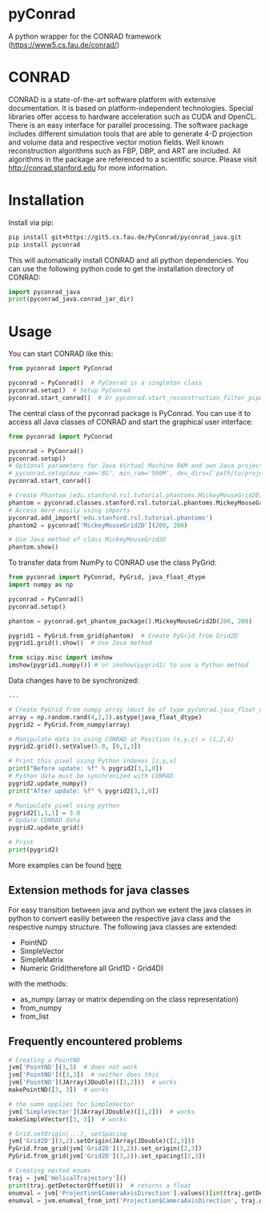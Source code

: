 # pyConrad

A python wrapper for the CONRAD framework (https://www5.cs.fau.de/conrad/)

# CONRAD

CONRAD is a state-of-the-art software platform with extensive documentation. It is based on platform-independent technologies. Special libraries offer access to hardware acceleration such as CUDA and OpenCL. There is an easy interface for parallel processing. The software package includes different simulation tools that are able to generate 4-D projection and volume data and respective vector motion fields. Well known reconstruction algorithms such as FBP, DBP, and ART are included. All algorithms in the package are referenced to a scientific source. Please visit http://conrad.stanford.edu for more information.

# Installation

Install via pip:

```bash
pip install git+https://git5.cs.fau.de/PyConrad/pyconrad_java.git
pip install pyconrad
```

This will automatically install CONRAD and all python dependencies. You can use the following python code to get the installation directory of CONRAD:
```python
import pyconrad_java
print(pyconrad_java.conrad_jar_dir)
```

# Usage

You can start CONRAD like this:
```python
from pyconrad import PyConrad

pyconrad = PyConrad()  # PyConrad is a singleton class
pyconrad.setup()  # Setup PyConrad
pyconrad.start_conrad()  # Or pyconrad.start_reconstruction_filter_pipeline() to start CONRAD
```

The central class of the pyconrad package is PyConrad. You can use it to access all Java classes of CONRAD and start the graphical user interface:
``` python
from pyconrad import PyConrad

pyconrad = PyConrad()
pyconrad.setup()
# Optional parameters for Java Virtual Machine RAM and own Java projects
# pyconrad.setup(max_ram='8G', min_ram='500M', dev_dirs=['path/to/project/with/own/java/classes'])
pyconrad.start_conrad()

# Create Phantom (edu.stanford.rsl.tutorial.phantoms.MickeyMouseGrid2D)
phantom = pyconrad.classes.stanford.rsl.tutorial.phantoms.MickeyMouseGrid2D(300, 300)
# Access more easily using imports
pyconrad.add_import('edu.stanford.rsl.tutorial.phantoms')
phantom2 = pyconrad['MickeyMouseGrid2D'](200, 200)

# Use Java method of class MickeyMouseGrid2D
phantom.show()
```
To transfer data from NumPy to CONRAD use the class PyGrid:
```python
from pyconrad import PyConrad, PyGrid, java_float_dtype
import numpy as np

pyconrad = PyConrad()
pyconrad.setup()

phantom = pyconrad.get_phantom_package().MickeyMouseGrid2D(200, 200)

pygrid1 = PyGrid.from_grid(phantom)  # Create PyGrid from Grid2D
pygrid1.grid().show()  # Use Java method

from scipy.misc import imshow
imshow(pygrid1.numpy()) # or imshow(pygrid1) to use a Python method
```
Data changes have to be synchronized:
``` python
...

# Create PyGrid from numpy array (must be of type pyconrad.java_float_dtype)
array = np.random.rand(4,2,3).astype(java_float_dtype)
pygrid2 = PyGrid.from_numpy(array)

# Manipulate data in using CONRAD at Position (x,y,z) = (1,2,4)
pygrid2.grid().setValue(5.0, [0,1,3])

# Print this pixel using Python indexes [z,y,x]
print("Before update: %f" % pygrid2[3,1,0])
# Python data must be synchronized with CONRAD
pygrid2.update_numpy()
print("After update: %f" % pygrid2[3,1,0])

# Manipulate pixel using python
pygrid2[1,1,1] = 3.0
# Update CONRAD data
pygrid2.update_grid()

# Print
print(pygrid2)
```

More examples can be found [here](examples)

## Extension methods for java classes
For easy transition between java and python we extent the java classes in python to convert easiliy between the respective java class and the respective numpy structure.
The following java classes are extended:
- PointND
- SimpleVector
- SimpleMatrix
- Numeric Grid(therefore all Grid1D - Grid4D)

with the methods:
- as_numpy (array or matrix depending on the class representation)
- from_numpy
- from_list

## Frequently encountered problems
```python
# Creating a PointND
jvm['PointND'](3,3)  # does not work
jvm['PointND']([3,3])  # neither does this
jvm['PointND'](JArray(JDouble)([3,2]))  # works
makePointND([3, 3])  # works

# the same applies for SimpleVector
jvm['SimpleVector'](JArray(JDouble)([3,2]))  # works
makeSimpleVector([3, 3])  # works

# Grid.setOrigin(...), setSpacing
jvm['Grid2D'](3,2).setOrigin(JArray(JDouble)([2,3]))
PyGrid.from_grid(jvm['Grid2D'](3,2)).set_origin([2,3])
PyGrid.from_grid(jvm['Grid2D'](3,2)).set_spacing([2,3])

# Creating nested enums
traj = jvm['HelicalTrajectory']()
print(traj.getDetectorOffsetU())  # returns a float
enumval = jvm['Projection$CameraAxisDirection'].values()[int(traj.getDetectorOffsetU())] # Convert back to enum
enumval = jvm.enumval_from_int('Projection$CameraAxisDirection', traj.getDetectorOffsetU())  # or like that
```
